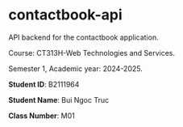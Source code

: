# contactbook-api

API backend for the contactbook application.

Course: CT313H-Web Technologies and Services.

Semester 1, Academic year: 2024-2025.

**Student ID**: B2111964

**Student Name**: Bui Ngoc Truc

**Class Number**: M01

